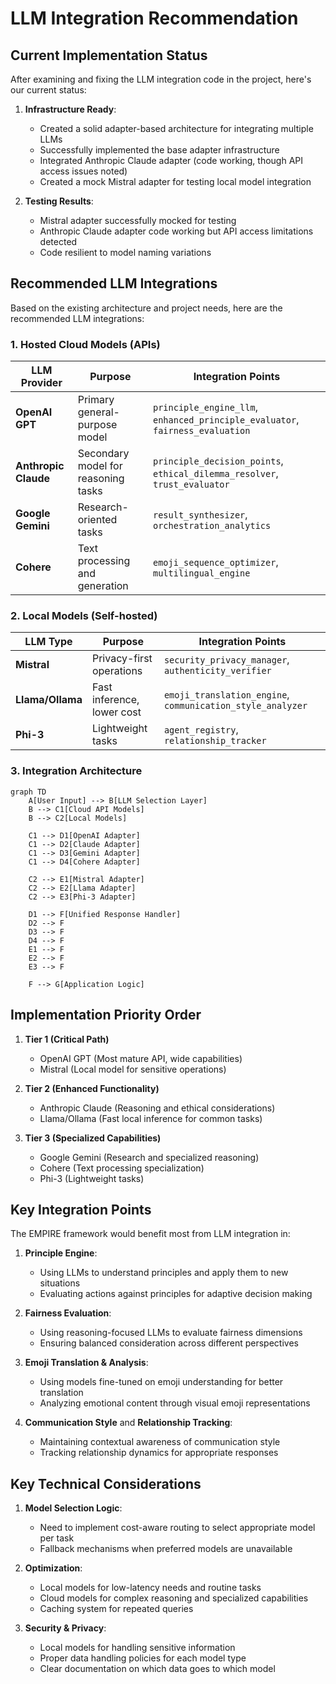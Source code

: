 # LLM Integration Recommendation

## Current Implementation Status

After examining and fixing the LLM integration code in the project, here's our current status:

1. **Infrastructure Ready**: 
   - Created a solid adapter-based architecture for integrating multiple LLMs
   - Successfully implemented the base adapter infrastructure
   - Integrated Anthropic Claude adapter (code working, though API access issues noted)
   - Created a mock Mistral adapter for testing local model integration

2. **Testing Results**:
   - Mistral adapter successfully mocked for testing
   - Anthropic Claude adapter code working but API access limitations detected
   - Code resilient to model naming variations

## Recommended LLM Integrations

Based on the existing architecture and project needs, here are the recommended LLM integrations:

### 1. Hosted Cloud Models (APIs)

| LLM Provider | Purpose | Integration Points |
|--------------|---------|-------------------|
| **OpenAI GPT** | Primary general-purpose model | `principle_engine_llm`, `enhanced_principle_evaluator`, `fairness_evaluation` |
| **Anthropic Claude** | Secondary model for reasoning tasks | `principle_decision_points`, `ethical_dilemma_resolver`, `trust_evaluator` |
| **Google Gemini** | Research-oriented tasks | `result_synthesizer`, `orchestration_analytics` |
| **Cohere** | Text processing and generation | `emoji_sequence_optimizer`, `multilingual_engine` |

### 2. Local Models (Self-hosted)

| LLM Type | Purpose | Integration Points |
|----------|---------|-------------------|
| **Mistral** | Privacy-first operations | `security_privacy_manager`, `authenticity_verifier` |
| **Llama/Ollama** | Fast inference, lower cost | `emoji_translation_engine`, `communication_style_analyzer` |
| **Phi-3** | Lightweight tasks | `agent_registry`, `relationship_tracker` |

### 3. Integration Architecture

```mermaid
graph TD
    A[User Input] --> B[LLM Selection Layer]
    B --> C1[Cloud API Models]
    B --> C2[Local Models]
    
    C1 --> D1[OpenAI Adapter]
    C1 --> D2[Claude Adapter]
    C1 --> D3[Gemini Adapter]
    C1 --> D4[Cohere Adapter]
    
    C2 --> E1[Mistral Adapter]
    C2 --> E2[Llama Adapter]
    C2 --> E3[Phi-3 Adapter]
    
    D1 --> F[Unified Response Handler]
    D2 --> F
    D3 --> F
    D4 --> F
    E1 --> F
    E2 --> F
    E3 --> F
    
    F --> G[Application Logic]
```

## Implementation Priority Order

1. **Tier 1 (Critical Path)**
   - OpenAI GPT (Most mature API, wide capabilities)
   - Mistral (Local model for sensitive operations)

2. **Tier 2 (Enhanced Functionality)**
   - Anthropic Claude (Reasoning and ethical considerations)
   - Llama/Ollama (Fast local inference for common tasks)

3. **Tier 3 (Specialized Capabilities)**
   - Google Gemini (Research and specialized reasoning)
   - Cohere (Text processing specialization)
   - Phi-3 (Lightweight tasks)

## Key Integration Points

The EMPIRE framework would benefit most from LLM integration in:

1. **Principle Engine**: 
   - Using LLMs to understand principles and apply them to new situations
   - Evaluating actions against principles for adaptive decision making

2. **Fairness Evaluation**:
   - Using reasoning-focused LLMs to evaluate fairness dimensions
   - Ensuring balanced consideration across different perspectives

3. **Emoji Translation & Analysis**:
   - Using models fine-tuned on emoji understanding for better translation
   - Analyzing emotional content through visual emoji representations

4. **Communication Style** and **Relationship Tracking**:
   - Maintaining contextual awareness of communication style
   - Tracking relationship dynamics for appropriate responses

## Key Technical Considerations

1. **Model Selection Logic**:
   - Need to implement cost-aware routing to select appropriate model per task
   - Fallback mechanisms when preferred models are unavailable

2. **Optimization**:
   - Local models for low-latency needs and routine tasks
   - Cloud models for complex reasoning and specialized capabilities
   - Caching system for repeated queries

3. **Security & Privacy**:
   - Local models for handling sensitive information
   - Proper data handling policies for each model type
   - Clear documentation on which data goes to which model

